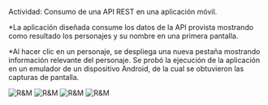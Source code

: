 Actividad: Consumo de una API REST en una aplicación móvil.

*La aplicación diseñada consume los datos de la API provista mostrando como resultado los personajes y su nombre en una primera pantalla. 

*Al hacer clic en un personaje, se despliega una nueva pestaña mostrando información relevante del personaje. 
Se probó la ejecución de la aplicación en un emulador de un dispositivo Android, de la cual se obtuvieron las capturas de pantalla. 

![R&M](https://github.com/javierwo/RickAndMorty/blob/master/flutter_app_1/screenshots/S1.png)
![R&M](https://github.com/javierwo/RickAndMorty/blob/master/flutter_app_1/screenshots/S2.png)
![R&M](https://github.com/javierwo/RickAndMorty/blob/master/flutter_app_1/screenshots/S3.png)
![R&M](https://github.com/javierwo/RickAndMorty/blob/master/flutter_app_1/screenshots/S4.png)